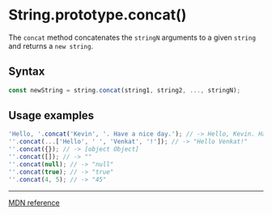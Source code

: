 # String.prototype.concat()

The `concat` method concatenates the `stringN` arguments to a given `string` and returns a `new string`.

## Syntax

```js
const newString = string.concat(string1, string2, ..., stringN);
```

## Usage examples

```js
'Hello, '.concat('Kevin', '. Have a nice day.'); // -> Hello, Kevin. Have a nice day.
''.concat(...['Hello', ' ', 'Venkat', '!']); // -> "Hello Venkat!"
''.concat({}); // -> [object Object]
''.concat([]); // -> ""
''.concat(null); // -> "null"
''.concat(true); // -> "true"
''.concat(4, 5); // -> "45"
```

---

[MDN reference](https://developer.mozilla.org/en-US/docs/Web/JavaScript/Reference/Global_Objects/String/concat)
